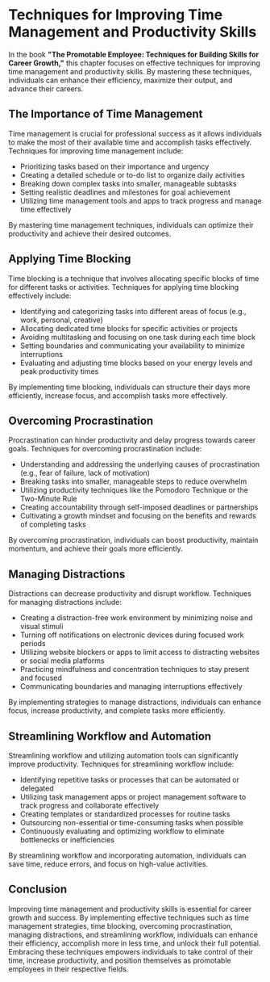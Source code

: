 Techniques for Improving Time Management and Productivity Skills
=========================================================================

In the book **"The Promotable Employee: Techniques for Building Skills for Career Growth,"** this chapter focuses on effective techniques for improving time management and productivity skills. By mastering these techniques, individuals can enhance their efficiency, maximize their output, and advance their careers.

The Importance of Time Management
---------------------------------

Time management is crucial for professional success as it allows individuals to make the most of their available time and accomplish tasks effectively. Techniques for improving time management include:

* Prioritizing tasks based on their importance and urgency
* Creating a detailed schedule or to-do list to organize daily activities
* Breaking down complex tasks into smaller, manageable subtasks
* Setting realistic deadlines and milestones for goal achievement
* Utilizing time management tools and apps to track progress and manage time effectively

By mastering time management techniques, individuals can optimize their productivity and achieve their desired outcomes.

Applying Time Blocking
----------------------

Time blocking is a technique that involves allocating specific blocks of time for different tasks or activities. Techniques for applying time blocking effectively include:

* Identifying and categorizing tasks into different areas of focus (e.g., work, personal, creative)
* Allocating dedicated time blocks for specific activities or projects
* Avoiding multitasking and focusing on one task during each time block
* Setting boundaries and communicating your availability to minimize interruptions
* Evaluating and adjusting time blocks based on your energy levels and peak productivity times

By implementing time blocking, individuals can structure their days more efficiently, increase focus, and accomplish tasks more effectively.

Overcoming Procrastination
--------------------------

Procrastination can hinder productivity and delay progress towards career goals. Techniques for overcoming procrastination include:

* Understanding and addressing the underlying causes of procrastination (e.g., fear of failure, lack of motivation)
* Breaking tasks into smaller, manageable steps to reduce overwhelm
* Utilizing productivity techniques like the Pomodoro Technique or the Two-Minute Rule
* Creating accountability through self-imposed deadlines or partnerships
* Cultivating a growth mindset and focusing on the benefits and rewards of completing tasks

By overcoming procrastination, individuals can boost productivity, maintain momentum, and achieve their goals more efficiently.

Managing Distractions
---------------------

Distractions can decrease productivity and disrupt workflow. Techniques for managing distractions include:

* Creating a distraction-free work environment by minimizing noise and visual stimuli
* Turning off notifications on electronic devices during focused work periods
* Utilizing website blockers or apps to limit access to distracting websites or social media platforms
* Practicing mindfulness and concentration techniques to stay present and focused
* Communicating boundaries and managing interruptions effectively

By implementing strategies to manage distractions, individuals can enhance focus, increase productivity, and complete tasks more efficiently.

Streamlining Workflow and Automation
------------------------------------

Streamlining workflow and utilizing automation tools can significantly improve productivity. Techniques for streamlining workflow include:

* Identifying repetitive tasks or processes that can be automated or delegated
* Utilizing task management apps or project management software to track progress and collaborate effectively
* Creating templates or standardized processes for routine tasks
* Outsourcing non-essential or time-consuming tasks when possible
* Continuously evaluating and optimizing workflow to eliminate bottlenecks or inefficiencies

By streamlining workflow and incorporating automation, individuals can save time, reduce errors, and focus on high-value activities.

Conclusion
----------

Improving time management and productivity skills is essential for career growth and success. By implementing effective techniques such as time management strategies, time blocking, overcoming procrastination, managing distractions, and streamlining workflow, individuals can enhance their efficiency, accomplish more in less time, and unlock their full potential. Embracing these techniques empowers individuals to take control of their time, increase productivity, and position themselves as promotable employees in their respective fields.
